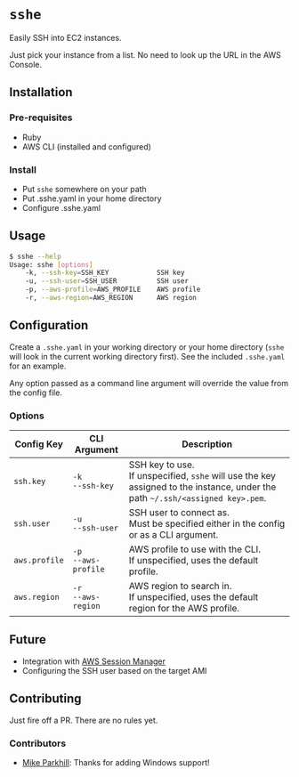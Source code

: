 # `sshe`

Easily SSH into EC2 instances.

Just pick your instance from a list. No need to look up the URL in the AWS Console.

## Installation

### Pre-requisites

* Ruby
* AWS CLI (installed and configured)

### Install

* Put `sshe` somewhere on your path
* Put .sshe.yaml in your home directory
* Configure .sshe.yaml

## Usage

```bash
$ sshe --help
Usage: sshe [options]
    -k, --ssh-key=SSH_KEY            SSH key
    -u, --ssh-user=SSH_USER          SSH user
    -p, --aws-profile=AWS_PROFILE    AWS profile
    -r, --aws-region=AWS_REGION      AWS region
```

## Configuration

Create a `.sshe.yaml` in your working directory or your home directory (`sshe` will look in the current working directory first). See the included `.sshe.yaml` for an example.

Any option passed as a command line argument will override the value from the config file.

### Options

Config Key | CLI Argument | Description
-|-|-
`ssh.key` | `-k`<br/>`--ssh-key` | SSH key to use.<br/>If unspecified, `sshe` will use the key assigned to the instance, under the path `~/.ssh/<assigned key>.pem`.
`ssh.user` | `-u`<br/>`--ssh-user` | SSH user to connect as.<br/>Must be specified either in the config or as a CLI argument.
`aws.profile` | `-p`<br/>`--aws-profile` | AWS profile to use with the CLI.<br/>If unspecified, uses the default profile.
`aws.region` | `-r`<br/>`--aws-region` | AWS region to search in.<br/>If unspecified, uses the default region for the AWS profile.

## Future

* Integration with [AWS Session Manager](https://docs.aws.amazon.com/systems-manager/latest/userguide/session-manager-working-with-sessions-start.html)
* Configuring the SSH user based on the target AMI

## Contributing

Just fire off a PR. There are no rules yet.

### Contributors

* [Mike Parkhill](https://github.com/mike-parkhill): Thanks for adding Windows support!

